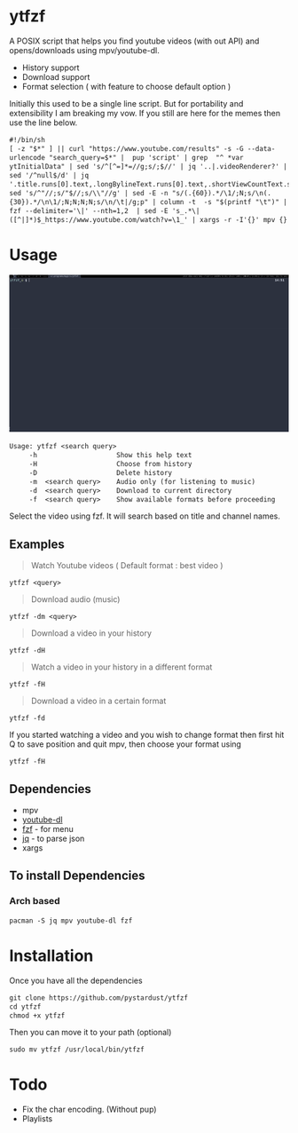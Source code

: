 # ytfzf
A POSIX script that helps you find youtube videos (with out API) and opens/downloads using mpv/youtube-dl.
* History support
* Download support
* Format selection ( with feature to choose default option )

Initially this used to be a single line script. But for portability and extensibility I am breaking my vow. If you still are here for the memes then use the line below.

	#!/bin/sh
	[ -z "$*" ] || curl "https://www.youtube.com/results" -s -G --data-urlencode "search_query=$*" |  pup 'script' | grep  "^ *var ytInitialData" | sed 's/^[^=]*=//g;s/;$//' | jq '..|.videoRenderer?' | sed '/^null$/d' | jq '.title.runs[0].text,.longBylineText.runs[0].text,.shortViewCountText.simpleText,.lengthText.simpleText,.publishedTimeText.simpleText,.videoId'| sed 's/^"//;s/"$//;s/\\"//g' | sed -E -n "s/(.{60}).*/\1/;N;s/\n(.{30}).*/\n\1/;N;N;N;N;s/\n/\t|/g;p" | column -t  -s "$(printf "\t")" | fzf --delimiter='\|' --nth=1,2  | sed -E 's_.*\|([^|]*)$_https://www.youtube.com/watch?v=\1_' | xargs -r -I'{}' mpv {}

# Usage

![Gif](ytfzf.gif)

	Usage: ytfzf <search query>
	     -h                    Show this help text
	     -H                    Choose from history
         -D                    Delete history
	     -m  <search query>    Audio only (for listening to music)
	     -d  <search query>    Download to current directory
	     -f  <search query>    Show available formats before proceeding


Select the video using fzf. 
It will search based on title and channel names.

## Examples
> Watch Youtube videos ( Default format : best video )

	ytfzf <query>
	
> Download audio (music)

	ytfzf -dm <query>

> Download a video in your history

	ytfzf -dH

> Watch a video in your history in a different format

	ytfzf -fH

> Download a video in a certain format

	ytfzf -fd


If you started watching a video and you wish to change format then first hit Q to save position and quit mpv, then choose your format using

	ytfzf -fH



## Dependencies
* mpv
* [youtube-dl](https://github.com/ytdl-org/youtube-dl)
* [fzf](https://github.com/junegunn/fzf) - for menu
* [jq](https://github.com/stedolan/jq) - to parse json
* xargs

## To install Dependencies

### Arch based

	pacman -S jq mpv youtube-dl fzf 

# Installation
Once you have all the dependencies

	git clone https://github.com/pystardust/ytfzf
	cd ytfzf
	chmod +x ytfzf

Then you can move it to your path (optional)
	
	sudo mv ytfzf /usr/local/bin/ytfzf

# Todo

* Fix the char encoding. (Without pup)
* Playlists
